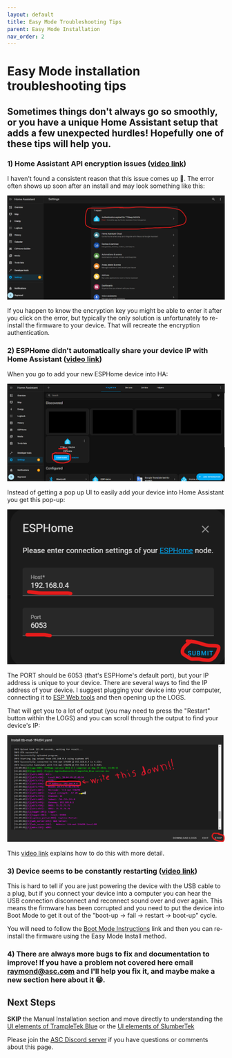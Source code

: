 ```yaml
---
layout: default
title: Easy Mode Troubleshooting Tips
parent: Easy Mode Installation
nav_order: 2
---
```

# Easy Mode installation troubleshooting tips

## Sometimes things don't always go so smoothly, or you have a unique Home Assistant setup that adds a few unexpected hurdles! Hopefully one of these tips will help you.

### 1)  Home Assistant API encryption issues ([video link](https://youtu.be/4sYf2Vkg71Q?si=KegT5pdxMYknnxuy&t=280))

I haven't found a consistent reason that this issue comes up 🫤. The error often shows up soon after an install and may look something like this:

<img src="images/Expired_Auth_issue.png" width="600">

If you happen to know the encryption key you might be able to enter it after you click on the error, but typically the only solution is unfortunately to re-install the firmware to your device. That will recreate the encryption authentication.

### 2) ESPHome didn't automatically share your device IP with Home Assistant ([video link](https://youtu.be/4sYf2Vkg71Q?si=OFX0iIcHcgAUsIJX&t=314))

When you go to add your new ESPHome device into HA:

<img src="images/DeviceSetup_1_Config.png" width="600">

Instead of getting a pop up UI to easily add your device into Home Assistant you get this pop-up:

<img src="images/DeviceSetup_2_IPaddress.png" width="600">

The PORT should be 6053 (that's ESPHome's default port), but your IP address is unique to your device. There are several ways to find the IP address of your device. I suggest plugging your device into your computer, connecting it to [ESP Web tools](https://web.esphome.io/) and then opening up the LOGS.

That will get you to a lot of output (you may need to press the "Restart" button within the LOGS) and you can scroll through the output to find your device's IP:

<img src="images/ESPHome_Adopt_5_LoggerStop.png" width="600">

This [video link](https://youtu.be/4sYf2Vkg71Q?si=OFX0iIcHcgAUsIJX&t=314) explains how to do this with more detail.

### 3) Device seems to be constantly restarting ([video link](https://youtu.be/4sYf2Vkg71Q?si=KKhr6HFME9f2fJyz&t=391))

This is hard to tell if you are just powering the device with the USB cable to a plug, but if you connect your device into a computer you can hear the USB connection disconnect and reconnect sound over and over again. This means the firmware has been corrupted and you need to put the device into Boot Mode to get it out of the "boot-up -> fail -> restart -> boot-up" cycle. 

You will need to follow the [Boot Mode Instructions](https://docs.asc.com/bootmode.html) link and then you can re-install the firmware using the Easy Mode Install method.

### 4) There are always more bugs to fix and documentation to improve! If you have a problem not covered here email raymond@asc.com and I'll help you fix it, and maybe make a new section here about it 😁.

## Next Steps
**SKIP** the Manual Installation section and move directly to understanding the [UI elements of TrampleTek Blue](https://appliedsensorco.github.io/usingHAui.html) or the [UI elements of SlumberTek](https://docs.asc.com/SlumberTek.html)

Please join the [ASC Discord server](https://discord.gg/cB9P6NmYJg) if you have questions or comments about this page.
